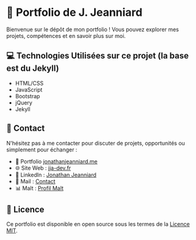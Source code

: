 # 🚀 Portfolio de J. Jeanniard

Bienvenue sur le dépôt de mon portfolio ! Vous pouvez explorer mes projets, compétences et en savoir plus sur moi.

## 💻 Technologies Utilisées sur ce projet (la base est du Jekyll)

- HTML/CSS
- JavaScript
- Bootstrap
- jQuery
- Jekyll

## 📱 Contact

N'hésitez pas à me contacter pour discuter de projets, opportunités ou simplement pour échanger :

- 💼 Portfolio [jonathanjeanniard.me](https://jonathanjeanniard.me)
- 🌐 Site Web : [jja-dev.fr](https://jja-dev.fr)
- 👔 LinkedIn : [Jonathan Jeanniard](https://www.linkedin.com/in/jonathan-jeanniard/)
- 📧 Mail : [Contact](contact@jja-dev.fr)
- 📊 Malt : [Profil Malt](https://www.malt.fr/profile/jja-dev)

## 📜 Licence

Ce portfolio est disponible en open source sous les termes de la [Licence MIT](https://opensource.org/licenses/MIT).
